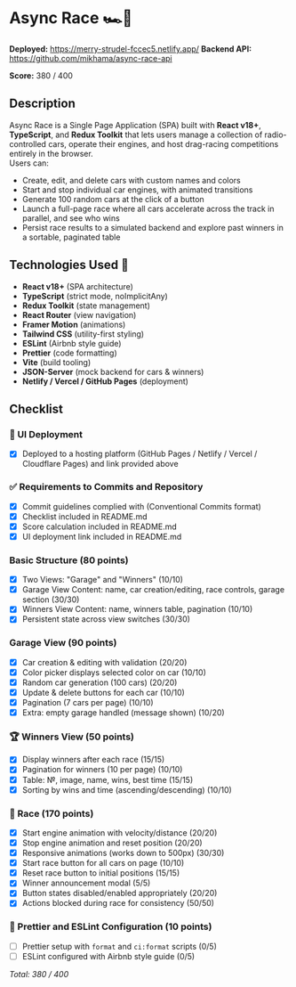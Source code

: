 # Async Race 🏎️💨

**Deployed:** https://merry-strudel-fccec5.netlify.app/
**Backend API:** https://github.com/mikhama/async-race-api

**Score:** 380 / 400

## Description
Async Race is a Single Page Application (SPA) built with **React v18+**, **TypeScript**, and **Redux Toolkit** that lets users manage a collection of radio-controlled cars, operate their engines, and host drag-racing competitions entirely in the browser.  
Users can:
- Create, edit, and delete cars with custom names and colors  
- Start and stop individual car engines, with animated transitions  
- Generate 100 random cars at the click of a button  
- Launch a full-page race where all cars accelerate across the track in parallel, and see who wins  
- Persist race results to a simulated backend and explore past winners in a sortable, paginated table  

## Technologies Used 🚀
- **React v18+** (SPA architecture)  
- **TypeScript** (strict mode, noImplicitAny)  
- **Redux Toolkit** (state management)  
- **React Router** (view navigation)  
- **Framer Motion** (animations)  
- **Tailwind CSS** (utility-first styling)  
- **ESLint** (Airbnb style guide)  
- **Prettier** (code formatting)  
- **Vite** (build tooling)  
- **JSON-Server** (mock backend for cars & winners)  
- **Netlify / Vercel / GitHub Pages** (deployment)

## Checklist

### 🚀 UI Deployment
- [x] Deployed to a hosting platform (GitHub Pages / Netlify / Vercel / Cloudflare Pages) and link provided above

### ✅ Requirements to Commits and Repository
- [x] Commit guidelines complied with (Conventional Commits format)
- [x] Checklist included in README.md
- [x] Score calculation included in README.md
- [x] UI deployment link included in README.md

### Basic Structure (80 points)
- [x] Two Views: "Garage" and "Winners" (10/10)
- [x] Garage View Content: name, car creation/editing, race controls, garage section (30/30)
- [x] Winners View Content: name, winners table, pagination (10/10)
- [x] Persistent state across view switches (30/30)

### Garage View (90 points)
- [x] Car creation & editing with validation (20/20)
- [x] Color picker displays selected color on car (10/10)
- [x] Random car generation (100 cars) (20/20)
- [x] Update & delete buttons for each car (10/10)
- [x] Pagination (7 cars per page) (10/10)
- [x] Extra: empty garage handled (message shown) (10/20)

### 🏆 Winners View (50 points)
- [x] Display winners after each race (15/15)
- [x] Pagination for winners (10 per page) (10/10)
- [x] Table: №, image, name, wins, best time (15/15)
- [x] Sorting by wins and time (ascending/descending) (10/10)

### 🚗 Race (170 points)
- [x] Start engine animation with velocity/distance (20/20)
- [x] Stop engine animation and reset position (20/20)
- [x] Responsive animations (works down to 500px) (30/30)
- [x] Start race button for all cars on page (10/10)
- [x] Reset race button to initial positions (15/15)
- [x] Winner announcement modal (5/5)
- [x] Button states disabled/enabled appropriately (20/20)
- [x] Actions blocked during race for consistency (50/50)

### 🎨 Prettier and ESLint Configuration (10 points)
- [ ] Prettier setup with `format` and `ci:format` scripts (0/5)
- [ ] ESLint configured with Airbnb style guide (0/5)

*Total: 380 / 400*
